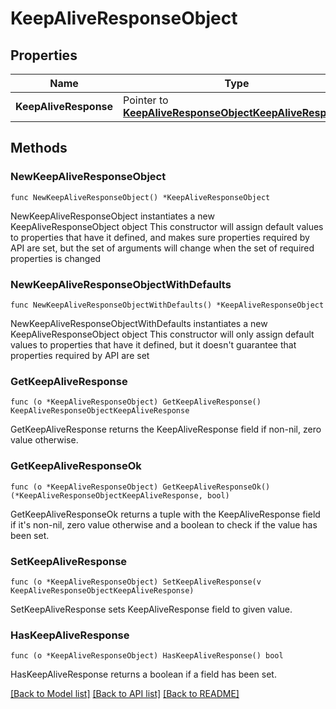 # KeepAliveResponseObject

## Properties

Name | Type | Description | Notes
------------ | ------------- | ------------- | -------------
**KeepAliveResponse** | Pointer to [**KeepAliveResponseObjectKeepAliveResponse**](KeepAliveResponseObjectKeepAliveResponse.md) |  | [optional] 

## Methods

### NewKeepAliveResponseObject

`func NewKeepAliveResponseObject() *KeepAliveResponseObject`

NewKeepAliveResponseObject instantiates a new KeepAliveResponseObject object
This constructor will assign default values to properties that have it defined,
and makes sure properties required by API are set, but the set of arguments
will change when the set of required properties is changed

### NewKeepAliveResponseObjectWithDefaults

`func NewKeepAliveResponseObjectWithDefaults() *KeepAliveResponseObject`

NewKeepAliveResponseObjectWithDefaults instantiates a new KeepAliveResponseObject object
This constructor will only assign default values to properties that have it defined,
but it doesn't guarantee that properties required by API are set

### GetKeepAliveResponse

`func (o *KeepAliveResponseObject) GetKeepAliveResponse() KeepAliveResponseObjectKeepAliveResponse`

GetKeepAliveResponse returns the KeepAliveResponse field if non-nil, zero value otherwise.

### GetKeepAliveResponseOk

`func (o *KeepAliveResponseObject) GetKeepAliveResponseOk() (*KeepAliveResponseObjectKeepAliveResponse, bool)`

GetKeepAliveResponseOk returns a tuple with the KeepAliveResponse field if it's non-nil, zero value otherwise
and a boolean to check if the value has been set.

### SetKeepAliveResponse

`func (o *KeepAliveResponseObject) SetKeepAliveResponse(v KeepAliveResponseObjectKeepAliveResponse)`

SetKeepAliveResponse sets KeepAliveResponse field to given value.

### HasKeepAliveResponse

`func (o *KeepAliveResponseObject) HasKeepAliveResponse() bool`

HasKeepAliveResponse returns a boolean if a field has been set.


[[Back to Model list]](../README.md#documentation-for-models) [[Back to API list]](../README.md#documentation-for-api-endpoints) [[Back to README]](../README.md)


